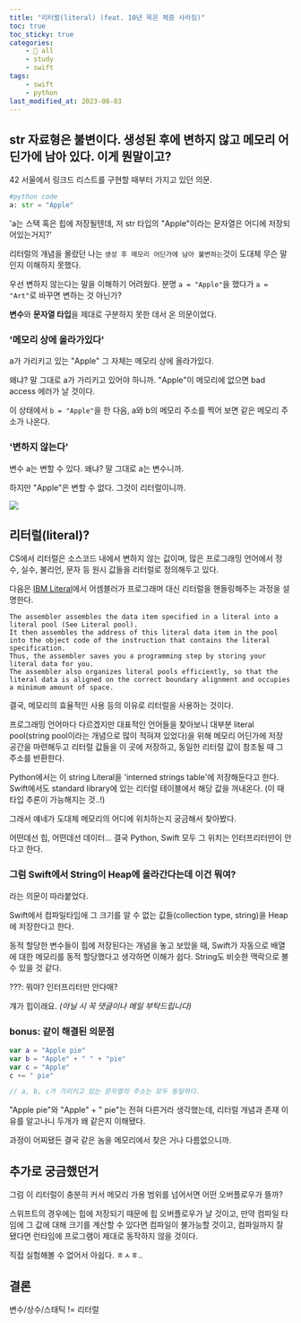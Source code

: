 ```yaml
---
title: "리터럴(literal) (feat. 10년 묵은 체증 사라짐)"
toc: true
toc_sticky: true
categories:
    - 📂 all
    - study
    - swift
tags:
    - swift
    - python
last_modified_at: 2023-08-03
---
```


## str 자료형은 불변이다. 생성된 후에 변하지 않고 메모리 어딘가에 남아 있다. 이게 뭔말이고?

42 서울에서 링크드 리스트를 구현할 때부터 가지고 있던 의문.

```python
#python code
a: str = "Apple"
```

'a는 스택 혹은 힙에 저장될텐데, 저 str 타입의 "Apple"이라는 문자열은 어디에 저장되어있는거지?'

리터럴의 개념을 몰랐던 나는 `생성 후 메모리 어딘가에 남아 불변하는`것이 도대체 무슨 말인지 이해하지 못했다.

우선 변하지 않는다는 말을 이해하기 어려웠다. 분명 `a = "Apple"`을 했다가 `a = "Art"`로 바꾸면 변하는 것 아닌가?

**변수**와 **문자열 타입**을 제대로 구분하지 못한 데서 온 의문이었다.

### '메모리 상에 올라가있다'

a가 가리키고 있는 "Apple" 그 자체는 메모리 상에 올라가있다.

왜냐? 말 그대로 a가 가리키고 있어야 하니까. "Apple"이 메모리에 없으면 bad access 에러가 날 것이다.

이 상태에서 `b = "Apple"`을 한 다음, a와 b의 메모리 주소를 찍어 보면 같은 메모리 주소가 나온다.

### '변하지 않는다'

변수 a는 변할 수 있다. 왜냐? 말 그대로 a는 변수니까.

하지만 "Apple"은 변할 수 없다. 그것이 리터럴이니까.

![](https://mblogthumb-phinf.pstatic.net/MjAyMDA5MDZfNzQg/MDAxNTk5MzQ3NjIxNTA1.mLoMRv7v7CNlhXjCoU2wQ5O2mi5yK6CH-H3FHtvceKcg.LdPJtOG-367ZcddayjJhnGYRCop3nMizWozfKz0t3gwg.JPEG.khs20010327/1599347620687.jpg?type=w800)

## 리터럴(literal)?

CS에서 리터럴은 소스코드 내에서 변하지 않는 값이며, 많은 프로그래밍 언어에서 정수, 실수, 불리언, 문자 등 원시 값들을 리터럴로 정의해두고 있다.

다음은 [IBM Literal](https://www.ibm.com/docs/en/developer-for-zos/14.2?topic=SSQ2R2_14.2.0/com.ibm.ent.asm.zos.doc/asmr102056.html)에서 어셈블러가 프로그래머 대신 리터럴을 핸들링해주는 과정을 설명한다.

```
The assembler assembles the data item specified in a literal into a literal pool (See Literal pool).
It then assembles the address of this literal data item in the pool into the object code of the instruction that contains the literal specification. 
Thus, the assembler saves you a programming step by storing your literal data for you. 
The assembler also organizes literal pools efficiently, so that the literal data is aligned on the correct boundary alignment and occupies a minimum amount of space.
```

결국, 메모리의 효율적인 사용 등의 이유로 리터럴을 사용하는 것이다.

프로그래밍 언어마다 다르겠지만 대표적인 언어들을 찾아보니 대부분 literal pool(string pool이라는 개념으로 많이 적혀져 있었다)을 위해 메모리 어딘가에 저장 공간을 마련해두고 리터럴 값들을 이 곳에 저장하고, 동일한 리터럴 값이 참조될 때 그 주소를 반환한다.

Python에서는 이 string Literal을 'interned strings table'에 저장해둔다고 한다. Swift에서도 standard library에 있는 리터럴 테이블에서 해당 값을 꺼내온다. (이 때 타입 추론이 가능해지는 것..!)

그래서 얘네가 도대체 메모리의 어디에 위치하는지 궁금해서 찾아봤다.

어떤데선 힙, 어떤데선 데이터... 결국 Python, Swift 모두 그 위치는 인터프리터만이 안다고 한다.

### 그럼 Swift에서 String이 Heap에 올라간다는데 이건 뭐여?

라는 의문이 따라붙었다.

Swift에서 컴파일타임에 그 크기를 알 수 없는 값들(collection type, string)을 Heap에 저장한다고 한다.

동적 할당한 변수들이 힙에 저장된다는 개념을 놓고 보았을 때, Swift가 자동으로 배열에 대한 메모리를 동적 할당했다고 생각하면 이해가 쉽다. String도 비슷한 맥락으로 볼 수 있을 것 같다.

???: 뭐야? 인터프리터만 안다매? 

걔가 힙이래요. *(아닐 시 꼭 댓글이나 메일 부탁드립니다)*

### bonus: 같이 해결된 의문점

```swift
var a = "Apple pie"
var b = "Apple" + " " + "pie"
var c = "Apple"
c += " pie"

// a, b, c가 가리키고 있는 문자열의 주소는 모두 동일하다.
```

"Apple pie"와 "Apple" + " pie"는 전혀 다른거라 생각했는데, 리터럴 개념과 존재 이유를 알고나니 두개가 왜 같은지 이해됐다.

과정이 어찌됐든 결국 같은 놈을 메모리에서 찾은 거나 다름없으니까.

## 추가로 궁금했던거

그럼 이 리터럴이 충분히 커서 메모리 가용 범위를 넘어서면 어떤 오버플로우가 뜰까?

스위프트의 경우에는 힙에 저장되기 때문에 힙 오버플로우가 날 것이고, 만약 컴파일 타임에 그 값에 대해 크기를 계산할 수 있다면 컴파일이 불가능할 것이고, 컴파일까지 잘 됐다면 런타임에 프로그램이 제대로 동작하지 않을 것이다.

직접 실험해볼 수 없어서 아쉽다. ㅎㅅㅎ..

## 결론

변수/상수/스태틱 != 리터럴